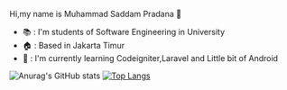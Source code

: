 Hi,my name is Muhammad Saddam Pradana :wave:

- :books: : I'm students of Software Engineering in University
- :house: : Based in Jakarta Timur
- :seedling: : I'm currently learning Codeigniter,Laravel and Little bit of Android

![Anurag's GitHub stats](https://github-readme-stats.vercel.app/api?username=mrsaddam32&show_icons=true&theme=dracula) [![Top Langs](https://github-readme-stats.vercel.app/api/top-langs/?username=mrsaddam32&theme=dracula)](https://github.com/anuraghazra/github-readme-stats)

<!---
mrsaddam32/mrsaddam32 is a ✨ special ✨ repository because its `README.md` (this file) appears on your GitHub profile.
You can click the Preview link to take a look at your changes.
--->
